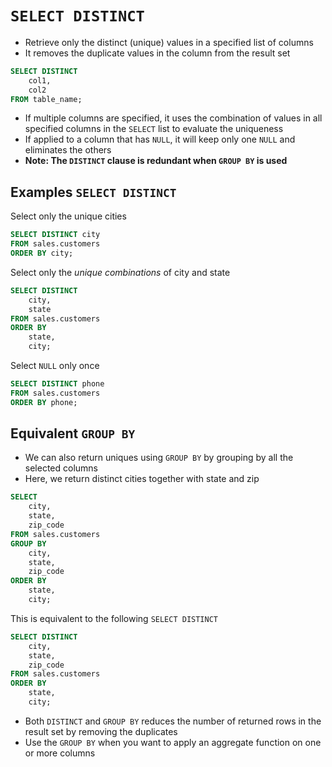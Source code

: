 # `SELECT DISTINCT`

- Retrieve only the distinct (unique) values in a specified list of columns
- It removes the duplicate values in the column from the result set

```sql
SELECT DISTINCT 
    col1, 
    col2
FROM table_name;
```

- If multiple columns are specified, it uses the combination of values in all specified columns in the `SELECT` list to evaluate the uniqueness
- If applied to a column that has `NULL`, it will keep only one `NULL` and eliminates the others
- **Note: The `DISTINCT` clause is redundant when `GROUP BY` is used**

## Examples `SELECT DISTINCT`

Select only the unique cities

```sql
SELECT DISTINCT city
FROM sales.customers
ORDER BY city;
```

Select only the *unique combinations* of city and state

```sql
SELECT DISTINCT 
    city, 
    state
FROM sales.customers
ORDER BY 
    state, 
    city;
```

Select `NULL` only once

```sql
SELECT DISTINCT phone
FROM sales.customers
ORDER BY phone;
```

## Equivalent `GROUP BY`

- We can also return uniques using `GROUP BY` by grouping by all the selected columns
- Here, we return distinct cities together with state and zip

```sql
SELECT 
    city, 
    state, 
    zip_code
FROM sales.customers
GROUP BY 
    city, 
    state, 
    zip_code
ORDER BY 
    state, 
    city;
```

This is equivalent to the following `SELECT DISTINCT`

```sql
SELECT DISTINCT 
    city, 
    state, 
    zip_code
FROM sales.customers
ORDER BY 
    state, 
    city;
```

- Both `DISTINCT` and `GROUP BY` reduces the number of returned rows in the result set by removing the duplicates
- Use the `GROUP BY` when you want to apply an aggregate function on one or more columns
